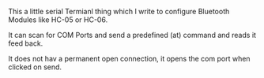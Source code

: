 This a little serial Termianl thing which I write to configure Bluetooth Modules like HC-05 or HC-06.

It can scan for COM Ports and send a predefined (at) command and reads it feed back.

It does not hav a permanent open connection, it opens the com port when clicked on send.

